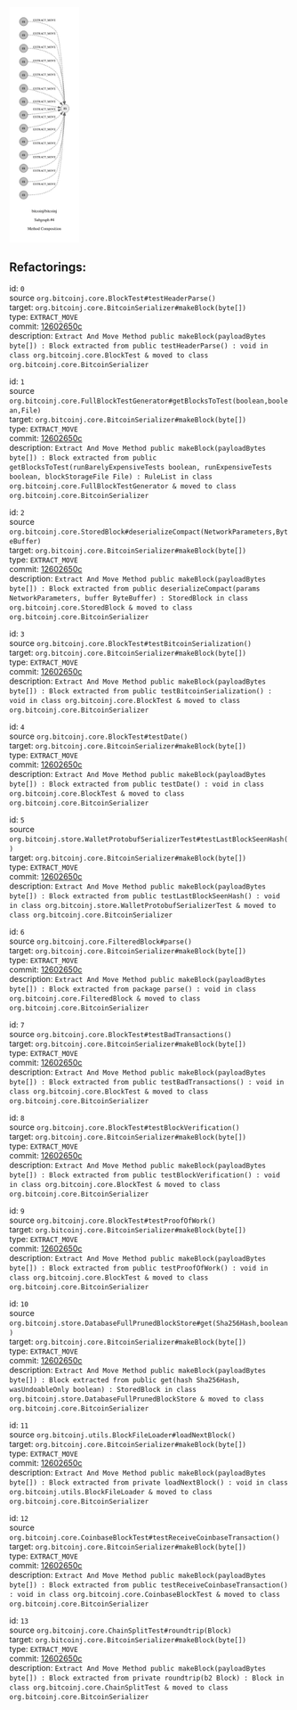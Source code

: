 <img src=subgraph_atomic_4.svg width=25%>

## Refactorings:

id: `0`\
source `org.bitcoinj.core.BlockTest#testHeaderParse()`\
target: `org.bitcoinj.core.BitcoinSerializer#makeBlock(byte[])`\
type: `EXTRACT_MOVE`\
commit: [12602650c](https://github.com/bitcoinj/bitcoinj/commit/12602650ce99f34cb530fc24266c23e39733b0bb)\
description: `Extract And Move Method public makeBlock(payloadBytes byte[]) : Block extracted from public testHeaderParse() : void in class org.bitcoinj.core.BlockTest & moved to class org.bitcoinj.core.BitcoinSerializer`

id: `1`\
source `org.bitcoinj.core.FullBlockTestGenerator#getBlocksToTest(boolean,boolean,File)`\
target: `org.bitcoinj.core.BitcoinSerializer#makeBlock(byte[])`\
type: `EXTRACT_MOVE`\
commit: [12602650c](https://github.com/bitcoinj/bitcoinj/commit/12602650ce99f34cb530fc24266c23e39733b0bb)\
description: `Extract And Move Method public makeBlock(payloadBytes byte[]) : Block extracted from public getBlocksToTest(runBarelyExpensiveTests boolean, runExpensiveTests boolean, blockStorageFile File) : RuleList in class org.bitcoinj.core.FullBlockTestGenerator & moved to class org.bitcoinj.core.BitcoinSerializer`

id: `2`\
source `org.bitcoinj.core.StoredBlock#deserializeCompact(NetworkParameters,ByteBuffer)`\
target: `org.bitcoinj.core.BitcoinSerializer#makeBlock(byte[])`\
type: `EXTRACT_MOVE`\
commit: [12602650c](https://github.com/bitcoinj/bitcoinj/commit/12602650ce99f34cb530fc24266c23e39733b0bb)\
description: `Extract And Move Method public makeBlock(payloadBytes byte[]) : Block extracted from public deserializeCompact(params NetworkParameters, buffer ByteBuffer) : StoredBlock in class org.bitcoinj.core.StoredBlock & moved to class org.bitcoinj.core.BitcoinSerializer`

id: `3`\
source `org.bitcoinj.core.BlockTest#testBitcoinSerialization()`\
target: `org.bitcoinj.core.BitcoinSerializer#makeBlock(byte[])`\
type: `EXTRACT_MOVE`\
commit: [12602650c](https://github.com/bitcoinj/bitcoinj/commit/12602650ce99f34cb530fc24266c23e39733b0bb)\
description: `Extract And Move Method public makeBlock(payloadBytes byte[]) : Block extracted from public testBitcoinSerialization() : void in class org.bitcoinj.core.BlockTest & moved to class org.bitcoinj.core.BitcoinSerializer`

id: `4`\
source `org.bitcoinj.core.BlockTest#testDate()`\
target: `org.bitcoinj.core.BitcoinSerializer#makeBlock(byte[])`\
type: `EXTRACT_MOVE`\
commit: [12602650c](https://github.com/bitcoinj/bitcoinj/commit/12602650ce99f34cb530fc24266c23e39733b0bb)\
description: `Extract And Move Method public makeBlock(payloadBytes byte[]) : Block extracted from public testDate() : void in class org.bitcoinj.core.BlockTest & moved to class org.bitcoinj.core.BitcoinSerializer`

id: `5`\
source `org.bitcoinj.store.WalletProtobufSerializerTest#testLastBlockSeenHash()`\
target: `org.bitcoinj.core.BitcoinSerializer#makeBlock(byte[])`\
type: `EXTRACT_MOVE`\
commit: [12602650c](https://github.com/bitcoinj/bitcoinj/commit/12602650ce99f34cb530fc24266c23e39733b0bb)\
description: `Extract And Move Method public makeBlock(payloadBytes byte[]) : Block extracted from public testLastBlockSeenHash() : void in class org.bitcoinj.store.WalletProtobufSerializerTest & moved to class org.bitcoinj.core.BitcoinSerializer`

id: `6`\
source `org.bitcoinj.core.FilteredBlock#parse()`\
target: `org.bitcoinj.core.BitcoinSerializer#makeBlock(byte[])`\
type: `EXTRACT_MOVE`\
commit: [12602650c](https://github.com/bitcoinj/bitcoinj/commit/12602650ce99f34cb530fc24266c23e39733b0bb)\
description: `Extract And Move Method public makeBlock(payloadBytes byte[]) : Block extracted from package parse() : void in class org.bitcoinj.core.FilteredBlock & moved to class org.bitcoinj.core.BitcoinSerializer`

id: `7`\
source `org.bitcoinj.core.BlockTest#testBadTransactions()`\
target: `org.bitcoinj.core.BitcoinSerializer#makeBlock(byte[])`\
type: `EXTRACT_MOVE`\
commit: [12602650c](https://github.com/bitcoinj/bitcoinj/commit/12602650ce99f34cb530fc24266c23e39733b0bb)\
description: `Extract And Move Method public makeBlock(payloadBytes byte[]) : Block extracted from public testBadTransactions() : void in class org.bitcoinj.core.BlockTest & moved to class org.bitcoinj.core.BitcoinSerializer`

id: `8`\
source `org.bitcoinj.core.BlockTest#testBlockVerification()`\
target: `org.bitcoinj.core.BitcoinSerializer#makeBlock(byte[])`\
type: `EXTRACT_MOVE`\
commit: [12602650c](https://github.com/bitcoinj/bitcoinj/commit/12602650ce99f34cb530fc24266c23e39733b0bb)\
description: `Extract And Move Method public makeBlock(payloadBytes byte[]) : Block extracted from public testBlockVerification() : void in class org.bitcoinj.core.BlockTest & moved to class org.bitcoinj.core.BitcoinSerializer`

id: `9`\
source `org.bitcoinj.core.BlockTest#testProofOfWork()`\
target: `org.bitcoinj.core.BitcoinSerializer#makeBlock(byte[])`\
type: `EXTRACT_MOVE`\
commit: [12602650c](https://github.com/bitcoinj/bitcoinj/commit/12602650ce99f34cb530fc24266c23e39733b0bb)\
description: `Extract And Move Method public makeBlock(payloadBytes byte[]) : Block extracted from public testProofOfWork() : void in class org.bitcoinj.core.BlockTest & moved to class org.bitcoinj.core.BitcoinSerializer`

id: `10`\
source `org.bitcoinj.store.DatabaseFullPrunedBlockStore#get(Sha256Hash,boolean)`\
target: `org.bitcoinj.core.BitcoinSerializer#makeBlock(byte[])`\
type: `EXTRACT_MOVE`\
commit: [12602650c](https://github.com/bitcoinj/bitcoinj/commit/12602650ce99f34cb530fc24266c23e39733b0bb)\
description: `Extract And Move Method public makeBlock(payloadBytes byte[]) : Block extracted from public get(hash Sha256Hash, wasUndoableOnly boolean) : StoredBlock in class org.bitcoinj.store.DatabaseFullPrunedBlockStore & moved to class org.bitcoinj.core.BitcoinSerializer`

id: `11`\
source `org.bitcoinj.utils.BlockFileLoader#loadNextBlock()`\
target: `org.bitcoinj.core.BitcoinSerializer#makeBlock(byte[])`\
type: `EXTRACT_MOVE`\
commit: [12602650c](https://github.com/bitcoinj/bitcoinj/commit/12602650ce99f34cb530fc24266c23e39733b0bb)\
description: `Extract And Move Method public makeBlock(payloadBytes byte[]) : Block extracted from private loadNextBlock() : void in class org.bitcoinj.utils.BlockFileLoader & moved to class org.bitcoinj.core.BitcoinSerializer`

id: `12`\
source `org.bitcoinj.core.CoinbaseBlockTest#testReceiveCoinbaseTransaction()`\
target: `org.bitcoinj.core.BitcoinSerializer#makeBlock(byte[])`\
type: `EXTRACT_MOVE`\
commit: [12602650c](https://github.com/bitcoinj/bitcoinj/commit/12602650ce99f34cb530fc24266c23e39733b0bb)\
description: `Extract And Move Method public makeBlock(payloadBytes byte[]) : Block extracted from public testReceiveCoinbaseTransaction() : void in class org.bitcoinj.core.CoinbaseBlockTest & moved to class org.bitcoinj.core.BitcoinSerializer`

id: `13`\
source `org.bitcoinj.core.ChainSplitTest#roundtrip(Block)`\
target: `org.bitcoinj.core.BitcoinSerializer#makeBlock(byte[])`\
type: `EXTRACT_MOVE`\
commit: [12602650c](https://github.com/bitcoinj/bitcoinj/commit/12602650ce99f34cb530fc24266c23e39733b0bb)\
description: `Extract And Move Method public makeBlock(payloadBytes byte[]) : Block extracted from private roundtrip(b2 Block) : Block in class org.bitcoinj.core.ChainSplitTest & moved to class org.bitcoinj.core.BitcoinSerializer`

